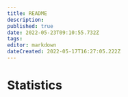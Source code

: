 ```yaml
---
title: README
description: 
published: true
date: 2022-05-23T09:10:55.732Z
tags: 
editor: markdown
dateCreated: 2022-05-17T16:27:05.222Z
---
```


# Statistics

<style>
.theme-default-content:not(.custom){
    max-width:1280px;
}
.resourceCard{
    flex-basis:30%; margin-bottom:1rem
}
</style>
<div style="display:flex; flex-direction:row; flex-wrap:wrap; justify-content:space-evenly; align-content:space-around">

<ResourceCard
    class="resourceCard"
    headerColor="#0088CC"
    title="Official Statistics"
    subtitle= "Catalyst Generated Statistics" 
    url="/en/statistics/official_statistics.html"
    linkText="Go to Page"
    target="_self"
    text="Officially generated statistics" />

<ResourceCard
    class="resourceCard"
    headerColor="#0088CC"
    title="'Offical' Analysis"
    subtitle="Analysis of the offical statistics by IOGs Catalyst team and other recognised community analysts."
    url="/en/statistics/official_analysis.html"
    linkText="Go to Page"
    target="_self"
    text="The vCA-tool was designed allow vCAs (veteren Community advisors to provide a better user experience and a better way tocoordinate the vCA work." />
    
<ResourceCard
    class="resourceCard"
    headerColor="#8FD14F"
    title="Community Statistics"
    subtitle= "Community Generated Statistics" 
    url="/en/statistics/community_statistics.html"
    linkText="Go to Page"
    target="_self"
    text="Statistics generated through works undertaken by the community and shared with the community. " />
    
<ResourceCard
    class="resourceCard"
    headerColor="#8FD14F"
    title="Community Analysis"
    subtitle="Shared pool of analysis undertaken by the community"
    url="/en/statistics/community_analysis.html"
    linkText="Go to Page"
    target="_self"
    text="These are analysis undertaken by the community on both offical and community statistics. If you have analysis that you wish to share please contact us on [Telegram]|(https://t.me/cardanoaim_official)" />

</div>
